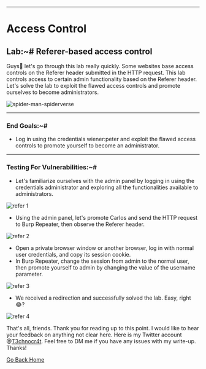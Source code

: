 ***
# Access Control
## Lab:~# Referer-based access control

Guys👋 let's go through this lab really quickly. Some websites base access controls on the Referer header submitted in the HTTP request. This lab controls access to certain admin functionality based on the Referer header. Let's solve the lab to exploit the flawed access controls and promote ourselves to become administrators.

![spider-man-spiderverse](https://github.com/T3chnocr4t/T3chnocr4t.github.io/assets/115868619/bff8d90e-768b-47c0-b2c7-027d5156ad32)

***
### End Goals:~#
- Log in using the credentials wiener:peter and exploit the flawed access controls to promote yourself to become an administrator.

***
### Testing For Vulnerabilities:~#
- Let's familiarize ourselves with the admin panel by logging in using the credentials administrator and exploring all the functionalities available to administrators.

![refer 1](https://github.com/T3chnocr4t/T3chnocr4t.github.io/assets/115868619/50248601-66f3-4588-b9ea-26550ab48e42)

- Using the admin panel, let's promote Carlos and send the HTTP request to Burp Repeater, then observe the Referer header.

![refer 2](https://github.com/T3chnocr4t/T3chnocr4t.github.io/assets/115868619/1f35136b-1591-43e3-a047-f1d2a644702c)

- Open a private browser window or another browser, log in with normal user credentials, and copy its session cookie.
- In Burp Repeater, change the session from admin to the normal user, then promote yourself to admin by changing the value of the username parameter.

![refer 3](https://github.com/T3chnocr4t/T3chnocr4t.github.io/assets/115868619/6f6119b5-a8a7-4fb6-9487-0ab120012f8b)

- We received a redirection and successfully solved the lab. Easy, right😂?

![refer 4](https://github.com/T3chnocr4t/T3chnocr4t.github.io/assets/115868619/437e45a3-769d-4d1f-997d-a2509a691ed4)

That's all, friends. Thank you for reading up to this point. I would like to hear your feedback on anything not clear here. Here is my Twitter account @[T3chnocr4t](https://twitter.com/T3chnocr4t). Feel free to DM me if you have any issues with my write-up. Thanks!

[Go Back Home](https://t3chnocr4t.github.io/)
